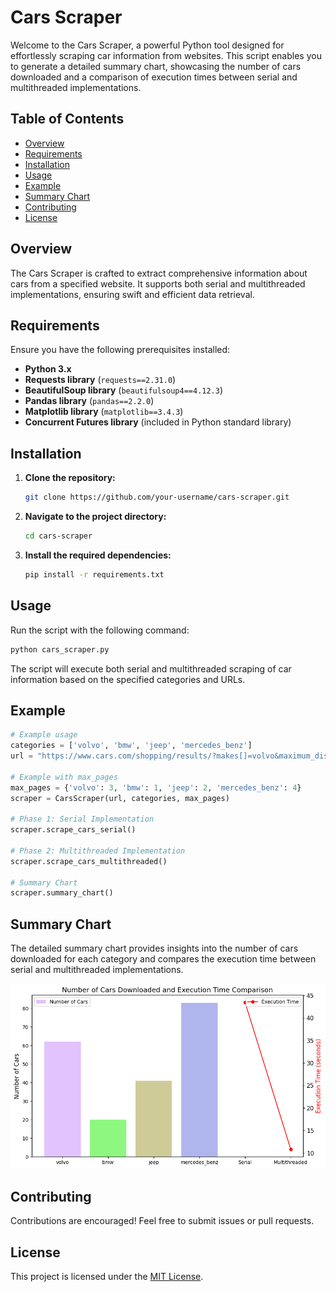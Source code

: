 # Cars Scraper

Welcome to the Cars Scraper, a powerful Python tool designed for effortlessly scraping car information from websites. This script enables you to generate a detailed summary chart, showcasing the number of cars downloaded and a comparison of execution times between serial and multithreaded implementations.

## Table of Contents
- [Overview](#overview)
- [Requirements](#requirements)
- [Installation](#installation)
- [Usage](#usage)
- [Example](#example)
- [Summary Chart](#summary-chart)
- [Contributing](#contributing)
- [License](#license)

## Overview

The Cars Scraper is crafted to extract comprehensive information about cars from a specified website. It supports both serial and multithreaded implementations, ensuring swift and efficient data retrieval.

## Requirements

Ensure you have the following prerequisites installed:

- **Python 3.x**
- **Requests library** (`requests==2.31.0`)
- **BeautifulSoup library** (`beautifulsoup4==4.12.3`)
- **Pandas library** (`pandas==2.2.0`)
- **Matplotlib library** (`matplotlib==3.4.3`)
- **Concurrent Futures library** (included in Python standard library)

## Installation

1. **Clone the repository:**

   ```bash
   git clone https://github.com/your-username/cars-scraper.git
   ```

2. **Navigate to the project directory:**

   ```bash
   cd cars-scraper
   ```

3. **Install the required dependencies:**

   ```bash
   pip install -r requirements.txt
   ```

## Usage

Run the script with the following command:

```bash
python cars_scraper.py
```

The script will execute both serial and multithreaded scraping of car information based on the specified categories and URLs.

## Example

```python
# Example usage
categories = ['volvo', 'bmw', 'jeep', 'mercedes_benz']
url = "https://www.cars.com/shopping/results/?makes[]=volvo&maximum_distance=all&stock_type=all&zip="

# Example with max_pages
max_pages = {'volvo': 3, 'bmw': 1, 'jeep': 2, 'mercedes_benz': 4}
scraper = CarsScraper(url, categories, max_pages)

# Phase 1: Serial Implementation
scraper.scrape_cars_serial()

# Phase 2: Multithreaded Implementation
scraper.scrape_cars_multithreaded()

# Summary Chart
scraper.summary_chart()
```

## Summary Chart

The detailed summary chart provides insights into the number of cars downloaded for each category and compares the execution time between serial and multithreaded implementations.

![Summary Chart](summary_chart.png)

## Contributing

Contributions are encouraged! Feel free to submit issues or pull requests.

## License

This project is licensed under the [MIT License](LICENSE).